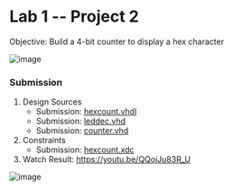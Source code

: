 # Lab 1 -- Project 2
Objective: Build a 4-bit counter to display a hex character

![image](https://user-images.githubusercontent.com/26263012/157110072-59a49d64-f76e-4fb8-aa63-32b3b271e92d.png)

### Submission
1. Design Sources
   * Submission: [hexcount.vhdl](./hexcount.vhd)
   * Submission: [leddec.vhd](./leddec.vhd)
   * Submission: [counter.vhd](./counter.vhd)
2. Constraints
   * Submission: [hexcount.xdc](./hexcount.xdc)
3. Watch Result: https://youtu.be/QQojJu83R_U

![image](https://user-images.githubusercontent.com/26263012/157118565-1b2f095e-f7e0-4a09-9f39-8606e8d24c24.png)
  
